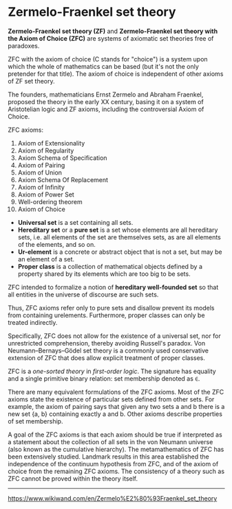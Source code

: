 # Zermelo-Fraenkel set theory

**Zermelo-Fraenkel set theory (ZF)** and **Zermelo-Fraenkel set theory with the Axiom of Choice (ZFC)** are systems of axiomatic set theories free of paradoxes.

ZFC with the axiom of choice (C stands for "choice") is a system upon which the whole of mathematics can be based (but it's not the only pretender for that title). The axiom of choice is independent of other axioms of ZF set theory.

The founders, mathematicians Ernst Zermelo and Abraham Fraenkel, proposed the theory in the early XX century, basing it on a system of Aristotelian logic and ZF axioms, including the controversial Axiom of Choice.

ZFC axioms:
1. Axiom of Extensionality
2. Axiom of Regularity
3. Axiom Schema of Specification
4. Axiom of Pairing
5. Axiom of Union
6. Axiom Schema Of Replacement
7. Axiom of Infinity
8. Axiom of Power Set
9. Well-ordering theorem
10. Axiom of Choice


- **Universal set** is a set containing all sets.
- **Hereditary set** or a **pure set** is a set whose elements are all hereditary sets, i.e. all elements of the set are themselves sets, as are all elements of the elements, and so on.
- **Ur-element** is a concrete or abstract object that is not a set, but may be an element of a set.
- **Proper class** is a collection of mathematical objects defined by a property shared by its elements which are too big to be sets.


ZFC intended to formalize a notion of **hereditary well-founded set** so that all entities in the universe of discourse are such sets.

Thus, ZFC axioms refer only to pure sets and disallow prevent its models from containing urelements. Furthermore, proper classes can only be treated indirectly.


Specifically, ZFC does not allow for the existence of a universal set, nor for unrestricted comprehension, thereby avoiding Russell's paradox. Von Neumann–Bernays–Gödel set theory is a commonly used conservative extension of ZFC that does allow explicit treatment of proper classes.


ZFC is a _one-sorted theory_ in _first-order logic_. The signature has equality and a single primitive binary relation: set membership denoted as `∈`.

There are many equivalent formulations of the ZFC axioms. Most of the ZFC axioms state the existence of particular sets defined from other sets. For example, the axiom of pairing says that given any two sets a and b there is a new set {a, b} containing exactly a and b. Other axioms describe properties of set membership.

A goal of the ZFC axioms is that each axiom should be true if interpreted as a statement about the collection of all sets in the von Neumann universe (also known as the cumulative hierarchy). The metamathematics of ZFC has been extensively studied. Landmark results in this area established the independence of the continuum hypothesis from ZFC, and of the axiom of choice from the remaining ZFC axioms. The consistency of a theory such as ZFC cannot be proved within the theory itself.



---

https://www.wikiwand.com/en/Zermelo%E2%80%93Fraenkel_set_theory
